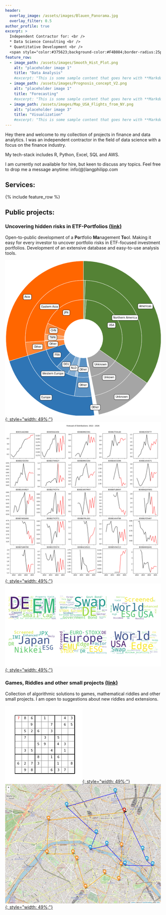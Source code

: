 ```yaml
---
header:
  overlay_image: /assets/images/Blauen_Panorama.jpg
  overlay_filter: 0.5
author_profile: true
excerpt: >
  Independent Contractor for: <br />
  * Data Science Consulting <br /> 
  * Quantitative Development <br /> 
  <span style="color:#375623;background-color:#F4B084;border-radius:25px;padding:1px 20px 1px 20px;"> Not available for hire </span>
feature_row:
  - image_path: /assets/images/Smooth_Hist_Plot.png
    alt: "placeholder image 1"
    title: "Data Analysis"
    #excerpt: "This is some sample content that goes here with **Markdown** formatting."
  - image_path: /assets/images/Prognosis_concept_V2.png
    alt: "placeholder image 1"
    title: "Forecasting"
    #excerpt: "This is some sample content that goes here with **Markdown** formatting."
  - image_path: /assets/images/Map_USA_Flights_from_NY.png
    alt: "placeholder image 3"
    title: "Visualization"
    #excerpt: "This is some sample content that goes here with **Markdown** formatting."
---
```


Hey there and welcome to my collection of projects in finance and data analytics. I was an independent contractor in the field of data science with a focus on the finance industry.

My tech-stack includes R, Python, Excel, SQL and AWS. 

I am currently not available for hire, but keen to discuss any topics. Feel free to drop me a message anytime: info(@)langphilipp.com

## Services:

{% include feature_row %}


## Public projects:


### Uncovering hidden risks in ETF-Portfolios [(link)](/dashboard/)

Open-to-public development of a **Po**rtfolio **Ma**nagement **To**ol. Making it easy for every investor to uncover portfolio risks in ETF-focused investment portfolios. Development of an extensive database and easy-to-use analysis tools.


[![Diversification by Region](/assets/images/dashboard_diversification_doughnut.png){: style="width: 49%;"}](/dashboard/) 
[![Predict Out of Sample](/assets/images/predict_dist_topdown_predict_outofsample.png){: style="width: 49%;"}](/analysis_predictdistributions_topdown/)
[![kMeans wordcloud](/assets/images/C010_Simi_Cluster.png){: style="width: 49%;"}](/analysis_similarity/)


### Games, Riddles and other small projects [(link)](/overview_games/)

Collection of algorithmic solutions to games, mathematical riddles and other small projects. I am open to suggestions about new riddles and extensions.

[![Sudoku Solver](/assets/images/Sudoku_Animation_small.gif){: style="width: 49%;"}](/games_sudoku_solver/)
[![Map of optimal solution](/assets/images/Paris_small.png){: style="width: 49%;"}](/games_weekendtrips/)


